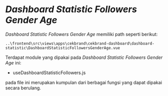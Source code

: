 # _Dashboard Statistic Followers Gender Age_

_Dashboard Statistic Followers Gender Age_ memiliki path seperti berikut:

```
..\frontend\src\views\apps\cekbrand\cekbrand-dashboard\dashboard-statistic\DashboardStatisticFollowersGenderAge.vue
```

Terdapat module yang dipakai pada _Dashboard Statistic Followers Gender Age_ ini:

- useDashboardStatisticFollowers.js

pada file ini merupakan kumpulan dari berbagai fungsi yang dapat dipakai secara berulang.
